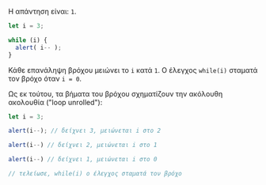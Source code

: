 Η απάντηση είναι: `1`.

```js run
let i = 3;

while (i) {
  alert( i-- );
}
```
Κάθε επανάληψη βρόχου μειώνει το `i` κατά `1`. Ο έλεγχος `while(i)` σταματά τον βρόχο όταν `i = 0`.

Ως εκ τούτου, τα βήματα του βρόχου σχηματίζουν την ακόλουθη ακολουθία ("loop unrolled"):

```js
let i = 3;

alert(i--); // δείχνει 3, μειώνεται i στο 2

alert(i--) // δείχνει 2, μειώνεται i στο 1

alert(i--) // δείχνει 1, μειώνεται i στο 0

// τελείωσε, while(i) ο έλεγχος σταματά τον βρόχο
```
